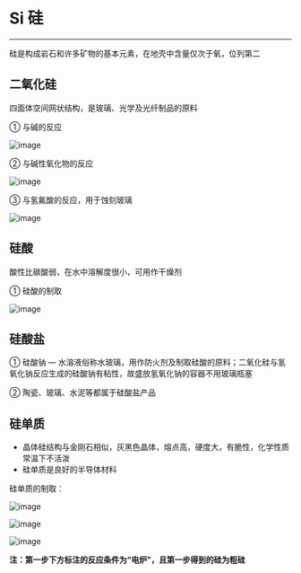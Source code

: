 # Si 硅

---

硅是构成岩石和许多矿物的基本元素，在地壳中含量仅次于氧，位列第二

## 二氧化硅

四面体空间网状结构，是玻璃、光学及光纤制品的原料

① 与碱的反应

![image](https://github.com/XwYuanzhang/Cloud-Note/blob/master/pics/Chem/Si/二氧化硅与碱.png)

② 与碱性氧化物的反应

![image](https://github.com/XwYuanzhang/Cloud-Note/blob/master/pics/Chem/Si/二氧化硅与碱性氧化物.png)

③ 与氢氟酸的反应，用于蚀刻玻璃

![image](https://github.com/XwYuanzhang/Cloud-Note/blob/master/pics/Chem/Si/二氧化硅与氢氟酸.png)

## 硅酸

酸性比碳酸弱，在水中溶解度很小，可用作干燥剂

① 硅酸的制取

![image](https://github.com/XwYuanzhang/Cloud-Note/blob/master/pics/Chem/Si/制取硅酸.png)

## 硅酸盐

① 硅酸钠 — 水溶液俗称水玻璃，用作防火剂及制取硅酸的原料；二氧化硅与氢氧化钠反应生成的硅酸钠有粘性，故盛放氢氧化钠的容器不用玻璃瓶塞

② 陶瓷、玻璃、水泥等都属于硅酸盐产品

## 硅单质

* 晶体硅结构与金刚石相似，灰黑色晶体，熔点高，硬度大，有脆性，化学性质常温下不活泼
* 硅单质是良好的半导体材料

硅单质的制取：

![image](https://github.com/XwYuanzhang/Cloud-Note/blob/master/pics/Chem/Si/粗硅提纯第一步.png)

![image](https://github.com/XwYuanzhang/Cloud-Note/blob/master/pics/Chem/Si/粗硅提纯第二步.png)

![image](https://github.com/XwYuanzhang/Cloud-Note/blob/master/pics/Chem/Si/粗硅提纯第三步.png)

**注：第一步下方标注的反应条件为“电炉”，且第一步得到的硅为粗硅**




